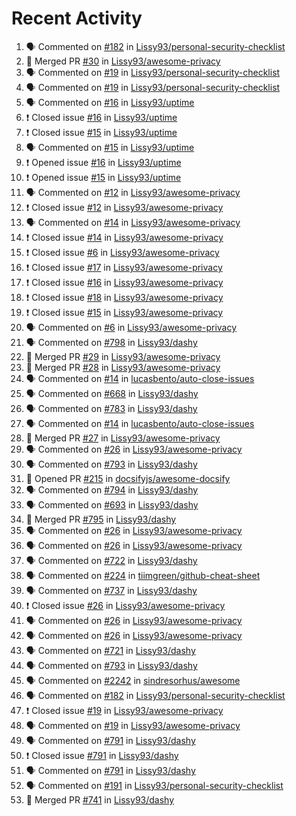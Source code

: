 # Recent Activity

<!--START_SECTION:activity-->
1. 🗣 Commented on [#182](https://github.com/Lissy93/personal-security-checklist/issues/182) in [Lissy93/personal-security-checklist](https://github.com/Lissy93/personal-security-checklist)
2. 🎉 Merged PR [#30](https://github.com/Lissy93/awesome-privacy/pull/30) in [Lissy93/awesome-privacy](https://github.com/Lissy93/awesome-privacy)
3. 🗣 Commented on [#19](https://github.com/Lissy93/personal-security-checklist/issues/19) in [Lissy93/personal-security-checklist](https://github.com/Lissy93/personal-security-checklist)
4. 🗣 Commented on [#19](https://github.com/Lissy93/personal-security-checklist/issues/19) in [Lissy93/personal-security-checklist](https://github.com/Lissy93/personal-security-checklist)
5. 🗣 Commented on [#16](https://github.com/Lissy93/uptime/issues/16) in [Lissy93/uptime](https://github.com/Lissy93/uptime)
6. ❗️ Closed issue [#16](https://github.com/Lissy93/uptime/issues/16) in [Lissy93/uptime](https://github.com/Lissy93/uptime)
7. ❗️ Closed issue [#15](https://github.com/Lissy93/uptime/issues/15) in [Lissy93/uptime](https://github.com/Lissy93/uptime)
8. 🗣 Commented on [#15](https://github.com/Lissy93/uptime/issues/15) in [Lissy93/uptime](https://github.com/Lissy93/uptime)
9. ❗️ Opened issue [#16](https://github.com/Lissy93/uptime/issues/16) in [Lissy93/uptime](https://github.com/Lissy93/uptime)
10. ❗️ Opened issue [#15](https://github.com/Lissy93/uptime/issues/15) in [Lissy93/uptime](https://github.com/Lissy93/uptime)
11. 🗣 Commented on [#12](https://github.com/Lissy93/awesome-privacy/issues/12) in [Lissy93/awesome-privacy](https://github.com/Lissy93/awesome-privacy)
12. ❗️ Closed issue [#12](https://github.com/Lissy93/awesome-privacy/issues/12) in [Lissy93/awesome-privacy](https://github.com/Lissy93/awesome-privacy)
13. 🗣 Commented on [#14](https://github.com/Lissy93/awesome-privacy/issues/14) in [Lissy93/awesome-privacy](https://github.com/Lissy93/awesome-privacy)
14. ❗️ Closed issue [#14](https://github.com/Lissy93/awesome-privacy/issues/14) in [Lissy93/awesome-privacy](https://github.com/Lissy93/awesome-privacy)
15. ❗️ Closed issue [#6](https://github.com/Lissy93/awesome-privacy/issues/6) in [Lissy93/awesome-privacy](https://github.com/Lissy93/awesome-privacy)
16. ❗️ Closed issue [#17](https://github.com/Lissy93/awesome-privacy/issues/17) in [Lissy93/awesome-privacy](https://github.com/Lissy93/awesome-privacy)
17. ❗️ Closed issue [#16](https://github.com/Lissy93/awesome-privacy/issues/16) in [Lissy93/awesome-privacy](https://github.com/Lissy93/awesome-privacy)
18. ❗️ Closed issue [#18](https://github.com/Lissy93/awesome-privacy/issues/18) in [Lissy93/awesome-privacy](https://github.com/Lissy93/awesome-privacy)
19. ❗️ Closed issue [#15](https://github.com/Lissy93/awesome-privacy/issues/15) in [Lissy93/awesome-privacy](https://github.com/Lissy93/awesome-privacy)
20. 🗣 Commented on [#6](https://github.com/Lissy93/awesome-privacy/issues/6) in [Lissy93/awesome-privacy](https://github.com/Lissy93/awesome-privacy)
21. 🗣 Commented on [#798](https://github.com/Lissy93/dashy/issues/798) in [Lissy93/dashy](https://github.com/Lissy93/dashy)
22. 🎉 Merged PR [#29](https://github.com/Lissy93/awesome-privacy/pull/29) in [Lissy93/awesome-privacy](https://github.com/Lissy93/awesome-privacy)
23. 🎉 Merged PR [#28](https://github.com/Lissy93/awesome-privacy/pull/28) in [Lissy93/awesome-privacy](https://github.com/Lissy93/awesome-privacy)
24. 🗣 Commented on [#14](https://github.com/lucasbento/auto-close-issues/issues/14) in [lucasbento/auto-close-issues](https://github.com/lucasbento/auto-close-issues)
25. 🗣 Commented on [#668](https://github.com/Lissy93/dashy/issues/668) in [Lissy93/dashy](https://github.com/Lissy93/dashy)
26. 🗣 Commented on [#783](https://github.com/Lissy93/dashy/issues/783) in [Lissy93/dashy](https://github.com/Lissy93/dashy)
27. 🗣 Commented on [#14](https://github.com/lucasbento/auto-close-issues/issues/14) in [lucasbento/auto-close-issues](https://github.com/lucasbento/auto-close-issues)
28. 🎉 Merged PR [#27](https://github.com/Lissy93/awesome-privacy/pull/27) in [Lissy93/awesome-privacy](https://github.com/Lissy93/awesome-privacy)
29. 🗣 Commented on [#26](https://github.com/Lissy93/awesome-privacy/issues/26) in [Lissy93/awesome-privacy](https://github.com/Lissy93/awesome-privacy)
30. 🗣 Commented on [#793](https://github.com/Lissy93/dashy/issues/793) in [Lissy93/dashy](https://github.com/Lissy93/dashy)
31. 💪 Opened PR [#215](https://github.com/docsifyjs/awesome-docsify/pull/215) in [docsifyjs/awesome-docsify](https://github.com/docsifyjs/awesome-docsify)
32. 🗣 Commented on [#794](https://github.com/Lissy93/dashy/issues/794) in [Lissy93/dashy](https://github.com/Lissy93/dashy)
33. 🗣 Commented on [#693](https://github.com/Lissy93/dashy/issues/693) in [Lissy93/dashy](https://github.com/Lissy93/dashy)
34. 🎉 Merged PR [#795](https://github.com/Lissy93/dashy/pull/795) in [Lissy93/dashy](https://github.com/Lissy93/dashy)
35. 🗣 Commented on [#26](https://github.com/Lissy93/awesome-privacy/issues/26) in [Lissy93/awesome-privacy](https://github.com/Lissy93/awesome-privacy)
36. 🗣 Commented on [#26](https://github.com/Lissy93/awesome-privacy/issues/26) in [Lissy93/awesome-privacy](https://github.com/Lissy93/awesome-privacy)
37. 🗣 Commented on [#722](https://github.com/Lissy93/dashy/issues/722) in [Lissy93/dashy](https://github.com/Lissy93/dashy)
38. 🗣 Commented on [#224](https://github.com/tiimgreen/github-cheat-sheet/issues/224) in [tiimgreen/github-cheat-sheet](https://github.com/tiimgreen/github-cheat-sheet)
39. 🗣 Commented on [#737](https://github.com/Lissy93/dashy/issues/737) in [Lissy93/dashy](https://github.com/Lissy93/dashy)
40. ❗️ Closed issue [#26](https://github.com/Lissy93/awesome-privacy/issues/26) in [Lissy93/awesome-privacy](https://github.com/Lissy93/awesome-privacy)
41. 🗣 Commented on [#26](https://github.com/Lissy93/awesome-privacy/issues/26) in [Lissy93/awesome-privacy](https://github.com/Lissy93/awesome-privacy)
42. 🗣 Commented on [#26](https://github.com/Lissy93/awesome-privacy/issues/26) in [Lissy93/awesome-privacy](https://github.com/Lissy93/awesome-privacy)
43. 🗣 Commented on [#721](https://github.com/Lissy93/dashy/issues/721) in [Lissy93/dashy](https://github.com/Lissy93/dashy)
44. 🗣 Commented on [#793](https://github.com/Lissy93/dashy/issues/793) in [Lissy93/dashy](https://github.com/Lissy93/dashy)
45. 🗣 Commented on [#2242](https://github.com/sindresorhus/awesome/issues/2242) in [sindresorhus/awesome](https://github.com/sindresorhus/awesome)
46. 🗣 Commented on [#182](https://github.com/Lissy93/personal-security-checklist/issues/182) in [Lissy93/personal-security-checklist](https://github.com/Lissy93/personal-security-checklist)
47. ❗️ Closed issue [#19](https://github.com/Lissy93/awesome-privacy/issues/19) in [Lissy93/awesome-privacy](https://github.com/Lissy93/awesome-privacy)
48. 🗣 Commented on [#19](https://github.com/Lissy93/awesome-privacy/issues/19) in [Lissy93/awesome-privacy](https://github.com/Lissy93/awesome-privacy)
49. 🗣 Commented on [#791](https://github.com/Lissy93/dashy/issues/791) in [Lissy93/dashy](https://github.com/Lissy93/dashy)
50. ❗️ Closed issue [#791](https://github.com/Lissy93/dashy/issues/791) in [Lissy93/dashy](https://github.com/Lissy93/dashy)
51. 🗣 Commented on [#791](https://github.com/Lissy93/dashy/issues/791) in [Lissy93/dashy](https://github.com/Lissy93/dashy)
52. 🗣 Commented on [#191](https://github.com/Lissy93/personal-security-checklist/issues/191) in [Lissy93/personal-security-checklist](https://github.com/Lissy93/personal-security-checklist)
53. 🎉 Merged PR [#741](https://github.com/Lissy93/dashy/pull/741) in [Lissy93/dashy](https://github.com/Lissy93/dashy)
<!--END_SECTION:activity-->
